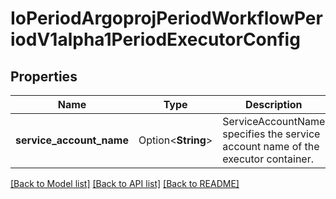 # IoPeriodArgoprojPeriodWorkflowPeriodV1alpha1PeriodExecutorConfig

## Properties

Name | Type | Description | Notes
------------ | ------------- | ------------- | -------------
**service_account_name** | Option<**String**> | ServiceAccountName specifies the service account name of the executor container. | [optional]

[[Back to Model list]](../README.md#documentation-for-models) [[Back to API list]](../README.md#documentation-for-api-endpoints) [[Back to README]](../README.md)


